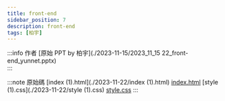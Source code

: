 ```yaml
---
title: front-end
sidebar_position: 7
description: front-end
tags: [柏宇]
---
```

:::info 作者
[原始 PPT by 柏宇](./2023-11-15/2023_11_15 22_front-end_yunnet.pptx)  
:::

:::note 原始碼
[index (1).html](./2023-11-22/index (1).html)
[index.html](./2023-11-22/index.html)
[style (1).css](./2023-11-22/style (1).css)
[style.css](./2023-11-22/style.css)
:::